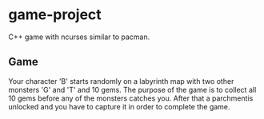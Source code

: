 # game-project
C++ game with ncurses similar to pacman.

## Game
Your character 'B' starts randomly on a labyrinth map with two other monsters 'G' and 'T' and 10 gems. The purpose of the game is to collect all 10 gems before any of the monsters catches you. After that a parchmentis unlocked and you have to capture it in order to complete the game.
